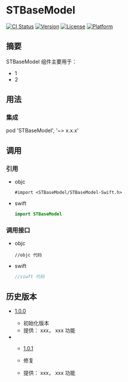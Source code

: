 # STBaseModel

[![CI Status](https://img.shields.io/travis/stephenchen/STBaseModel.svg?style=flat)](https://travis-ci.org/stephenchen/STBaseModel)
[![Version](https://img.shields.io/cocoapods/v/STBaseModel.svg?style=flat)](https://cocoapods.org/pods/STBaseModel)
[![License](https://img.shields.io/cocoapods/l/STBaseModel.svg?style=flat)](https://github.com/stephenchen/STBaseModel/blob/701ff106db3caa805f9dab12df7749c03c889c47/LICENSE)
[![Platform](https://img.shields.io/cocoapods/p/STBaseModel.svg?style=flat)](https://cocoapods.org/pods/STBaseModel)

## 摘要

STBaseModel 组件主要用于：

- 1
- 2

## 用法

### 集成

pod 'STBaseModel', '~> x.x.x'

## 调用

### 引用

- objc

  ```objc
  #import <STBaseModel/STBaseModel-Swift.h>
  ```

- swift

  ```swift
  import STBaseModel
  ```

### 调用接口

- objc
  ```objc
  //objc 代码
  ```

- swift

  ```swift
  //siwft 代码
  ```

## 历史版本

- [1.0.0](http://github/stephenchen/STBaseModel/tag/1.0.0)

  - 初始化版本
  - 提供： xxx， xxx 功能

- - [1.0.1](http://github/stephenchen/STBaseModel/tag/1.0.1)

  - 修复
  - 提供： xxx， xxx 功能
